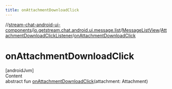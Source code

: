 ```yaml
---
title: onAttachmentDownloadClick
---
```

//[stream-chat-android-ui-components](../../../../index.md)/[io.getstream.chat.android.ui.message.list](../../index.md)/[MessageListView](../index.md)/[AttachmentDownloadClickListener](index.md)/[onAttachmentDownloadClick](onAttachmentDownloadClick.md)



# onAttachmentDownloadClick  
[androidJvm]  
Content  
abstract fun [onAttachmentDownloadClick](onAttachmentDownloadClick.md)(attachment: Attachment)  



